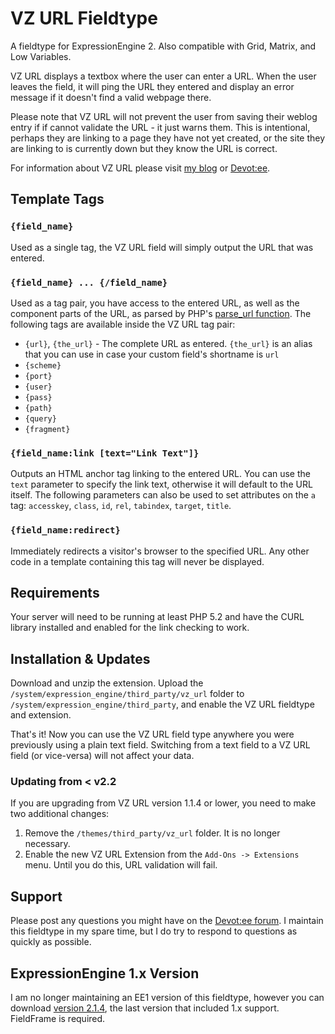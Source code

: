VZ URL Fieldtype
================

A fieldtype for ExpressionEngine 2. Also compatible with Grid, Matrix, and Low Variables.

VZ URL displays a textbox where the user can enter a URL. When the user leaves the field, it will ping the URL they entered and display an error message if it doesn't find a valid webpage there.

Please note that VZ URL will not prevent the user from saving their weblog entry if if cannot validate the URL - it just warns them. This is intentional, perhaps they are linking to a page they have not yet created, or the site they are linking to is currently down but they know the URL is correct.

For information about VZ URL please visit [my blog](http://elivz.com/blog/single/vz_url_extension/) or [Devot:ee](http://devot-ee.com/add-ons/vz-url-extension).

Template Tags
-------------

### `{field_name}`

Used as a single tag, the VZ URL field will simply output the URL that was entered.

### `{field_name} ... {/field_name}`

Used as a tag pair, you have access to the entered URL, as well as the component parts of the URL, as parsed by PHP's [parse_url function](http://php.net/manual/en/function.parse-url.php). The following tags are available inside the VZ URL tag pair:

* `{url}`, `{the_url}` - The complete URL as entered. `{the_url}` is an alias that you can use in case your custom field's shortname is `url`
* `{scheme}`
* `{port}`
* `{user}`
* `{pass}`
* `{path}`
* `{query}`
* `{fragment}`

### `{field_name:link [text="Link Text"]}`

Outputs an HTML anchor tag linking to the entered URL. You can use the `text` parameter to specify the link text, otherwise it will default to the URL itself. The following parameters can also be used to set attributes on the `a` tag: `accesskey`, `class`, `id`, `rel`, `tabindex`, `target`, `title`.

### `{field_name:redirect}`

Immediately redirects a visitor's browser to the specified URL. Any other code in a template containing this tag will never be displayed.

Requirements
------------

Your server will need to be running at least PHP 5.2 and have the CURL library installed and enabled for the link checking to work.

Installation & Updates
----------------------

Download and unzip the extension. Upload the `/system/expression_engine/third_party/vz_url` folder to `/system/expression_engine/third_party`, and enable the VZ URL fieldtype and extension.

That's it! Now you can use the VZ URL field type anywhere you were previously using a plain text field. Switching from a text field to a VZ URL field (or vice-versa) will not affect your data.

### Updating from < v2.2

If you are upgrading from VZ URL version 1.1.4 or lower, you need to make two additional changes:

1. Remove the `/themes/third_party/vz_url` folder. It is no longer necessary.
2. Enable the new VZ URL Extension from the `Add-Ons -> Extensions` menu. Until you do this, URL validation will fail.


Support
-------

Please post any questions you might have on the [Devot:ee forum](http://devot-ee.com/add-ons/support/vz-url-extension/viewforum/863). I maintain this fieldtype in my spare time, but I do try to respond to questions as quickly as possible.

ExpressionEngine 1.x Version
----------------------------

I am no longer maintaining an EE1 version of this fieldtype, however you can download [version 2.1.4](https://github.com/elivz/vz_url/zipball/v2.1.4), the last version that included 1.x support. FieldFrame is required.
